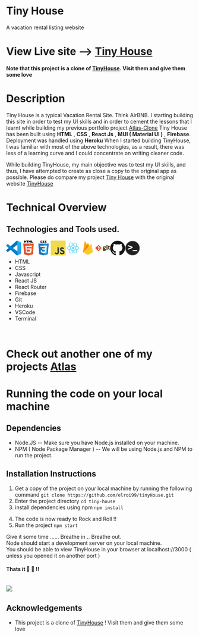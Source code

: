 # Tiny House
A vacation rental listing website 
# View Live site --> [Tiny House](https://tiny-house-clone.herokuapp.com/)

#### Note that this project is a clone of [TinyHouse](https://www.tinyhouse.app/). Visit them and give them some love 


# Description
Tiny House is a typical Vacation Rental Site. Think AirBNB. I starting building this site in order to test my UI skills and in order to cement the lessons that I learnt while building my previous portfolio project [Atlas-Clone](https://github.com/elroi99/atlas-clone)
Tiny House has been built using **HTML** , **CSS** , **React Js** , **MUI ( Material UI )** , **Firebase**. Deployment was handled using **Heroku**
When I started building TinyHouse, I was familiar with most of the above technologies, as a result, there was less of a learning curve and I could concentrate on writing cleaner code. 

While building TinyHouse, my main objective was to test my UI skills, and thus, I have attempted to create as close a copy to the original app as possible. Please do compare my project [Tiny House](https://tiny-house-clone.herokuapp.com/) with the original website [TinyHouse](https://www.tinyhouse.app/)

# Technical Overview

## Technologies and Tools used.
 
 <img align="left" alt="Visual Studio Code" width="40px" src="https://raw.githubusercontent.com/github/explore/80688e429a7d4ef2fca1e82350fe8e3517d3494d/topics/visual-studio-code/visual-studio-code.png" />
<img align="left" alt="HTML5" width="40px" src="https://raw.githubusercontent.com/github/explore/80688e429a7d4ef2fca1e82350fe8e3517d3494d/topics/html/html.png" />
<img align="left" alt="CSS3" width="40px" src="https://raw.githubusercontent.com/github/explore/80688e429a7d4ef2fca1e82350fe8e3517d3494d/topics/css/css.png" />
<img align="left" alt="JavaScript" width="40px" src="https://raw.githubusercontent.com/github/explore/80688e429a7d4ef2fca1e82350fe8e3517d3494d/topics/javascript/javascript.png" />
<img align="left" alt="React" width="40px" src="https://raw.githubusercontent.com/github/explore/80688e429a7d4ef2fca1e82350fe8e3517d3494d/topics/react/react.png" />
<img align="left" alt="Firebase" width="40px" src="https://raw.githubusercontent.com/github/explore/80688e429a7d4ef2fca1e82350fe8e3517d3494d/topics/firebase/firebase.png" />
<img align="left" alt="Git" width="40px" src="https://raw.githubusercontent.com/github/explore/80688e429a7d4ef2fca1e82350fe8e3517d3494d/topics/git/git.png" />
<img align="left" alt="GitHub" width="40px" src="https://raw.githubusercontent.com/github/explore/78df643247d429f6cc873026c0622819ad797942/topics/github/github.png" />
<img align="left" alt="Terminal" width="40px" src="https://raw.githubusercontent.com/github/explore/80688e429a7d4ef2fca1e82350fe8e3517d3494d/topics/terminal/terminal.png" />  

<br/> 
<br/>

- HTML
- CSS
- Javascript
- React JS 
- React Router
- Firebase
- Git 
- Heroku
- VSCode 
- Terminal


<br/>

# Check out another one of my projects [Atlas](https://github.com/elroi99/atlas-clone)


# Running the code on your local machine

## Dependencies
- Node.JS -- Make sure you have Node.js installed on your machine. 
- NPM ( Node Package Manager ) -- We will be using Node.js and NPM to run the project.
<!-- - Although not a npm package, We will need create a firebase project.   -->


## Installation Instructions

1. Get a copy of the project on your local machine by running the following command
	 `git clone https://github.com/elroi99/tinyHouse.git`
2. Enter the project directory 
	 `cd tiny-house`
3. install dependencies using npm
	 `npm install`
<!-- 4. create your own firebase project to get your own firebase keys 
5. replace the current firebaseConfig object with the object from your new firebase project.
	the firebaseConfig obj looks similar to below object and is inside the firebase.js file at src/firebase/
	```
	const firebaseConfig = {
	  apiKey: "AIzaSyee-dd-xxxxxxx,
	  authDomain: "tiny-house-xxxxx.firebaseapp.com",
	  projectId: "tiny-house-7xxxx",
	  storageBucket: "tiny-house-3333s.appspot.com",
	  messagingSenderId: "434xxx44yyy,
	  appId: "1:4d4232fdd37o7986"
	};
	```
6. once you have added your own firebaseConfig object, the app is ready to Rock and Roll !! -->
4. The code is now ready to Rock and Roll !!
5. Run the project 
	 `npm start`
	 
Give it some time ...... Breathe in .. Breathe out.  
Node should start a development server on your local machine.  
You should be able to view TinyHouse in your browser at localhost://3000 ( unless you opened it on another port )

#### Thats it 🥳 🥳 !! 

<!-- Celebration gif -->
<br/>
 <img src="https://media.giphy.com/media/lMameLIF8voLu8HxWV/giphy.gif" wiidth="300px" height="300px" />
 
 
 ## Acknowledgements
- This project is a clone of [TinyHouse](https://www.tinyhouse.app/) ! Visit them and give them some love 


